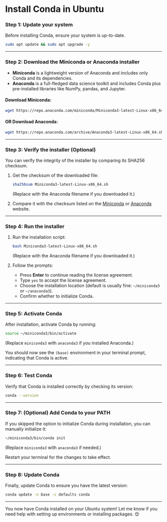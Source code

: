 # **Install Conda in Ubuntu**

### **Step 1: Update your system**
Before installing Conda, ensure your system is up-to-date.

```bash
sudo apt update && sudo apt upgrade -y
```

---

### **Step 2: Download the Miniconda or Anaconda installer**

- **Miniconda** is a lightweight version of Anaconda and includes only Conda and its dependencies.  
- **Anaconda** is a full-fledged data science toolkit and includes Conda plus pre-installed libraries like NumPy, pandas, and Jupyter.

#### Download Miniconda:
```bash
wget https://repo.anaconda.com/miniconda/Miniconda3-latest-Linux-x86_64.sh
```

#### OR Download Anaconda:
```bash
wget https://repo.anaconda.com/archive/Anaconda3-latest-Linux-x86_64.sh
```

---

### **Step 3: Verify the installer (Optional)**
You can verify the integrity of the installer by comparing its SHA256 checksum.

1. Get the checksum of the downloaded file:
   ```bash
   sha256sum Miniconda3-latest-Linux-x86_64.sh
   ```
   (Replace with the Anaconda filename if you downloaded it.)

2. Compare it with the checksum listed on the [Miniconda](https://docs.conda.io/en/latest/miniconda.html) or [Anaconda](https://www.anaconda.com/products/distribution#download-section) website.

---

### **Step 4: Run the installer**
1. Run the installation script:
   ```bash
   bash Miniconda3-latest-Linux-x86_64.sh
   ```
   (Replace with the Anaconda filename if you downloaded it.)

2. Follow the prompts:
   - Press **Enter** to continue reading the license agreement.
   - Type `yes` to accept the license agreement.
   - Choose the installation location (default is usually fine: `~/miniconda3` or `~/anaconda3`).
   - Confirm whether to initialize Conda.

---

### **Step 5: Activate Conda**
After installation, activate Conda by running:

```bash
source ~/miniconda3/bin/activate
```

(Replace `miniconda3` with `anaconda3` if you installed Anaconda.)

You should now see the `(base)` environment in your terminal prompt, indicating that Conda is active.

---

### **Step 6: Test Conda**
Verify that Conda is installed correctly by checking its version:

```bash
conda --version
```

---

### **Step 7: (Optional) Add Conda to your PATH**
If you skipped the option to initialize Conda during installation, you can manually initialize it:

```bash
~/miniconda3/bin/conda init
```

(Replace `miniconda3` with `anaconda3` if needed.)

Restart your terminal for the changes to take effect.

---

### **Step 8: Update Conda**
Finally, update Conda to ensure you have the latest version:

```bash
conda update -n base -c defaults conda
```

---

You now have Conda installed on your Ubuntu system! Let me know if you need help with setting up environments or installing packages. 😊

